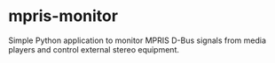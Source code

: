 # mpris-monitor
Simple Python application to monitor MPRIS D-Bus signals from media players and control external stereo equipment.
